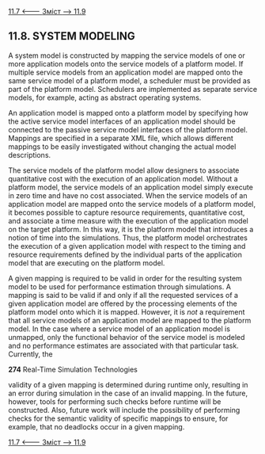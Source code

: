 [11.7 <--- ](11_7.md) [   Зміст   ](README.md) [--> 11.9](11_9.md)

## 11.8. SYSTEM MODELING

A system model is constructed by mapping the service models of one or more application models onto the service models of a platform model. If multiple service models from an application model are mapped onto the same service model of a platform model, a scheduler must be provided as part of the platform model. Schedulers are implemented as separate service models, for example, acting as abstract operating systems.

An application model is mapped onto a platform model by specifying how the active service model interfaces of an application model should be connected to the passive service model interfaces of the platform model. Mappings are specified in a separate XML file, which allows different mappings to be easily investigated without changing the actual model descriptions.

The service models of the platform model allow designers to associate quantitative cost with the execution of an application model. Without a platform model, the service models of an application model simply execute in zero time and have no cost associated. When the service models of an application model are mapped onto the service models of a platform model, it becomes possible to capture resource requirements, quantitative cost, and associate a time measure with the execution of the application model on the target platform. In this way, it is the platform model that introduces a notion of time into the simulations. Thus, the platform model orchestrates the execution of a given application model with respect to the timing and resource requirements defined by the individual parts of the application model that are executing on the platform model.

A given mapping is required to be valid in order for the resulting system model to be used for performance estimation through simulations. A mapping is said to be valid if and only if all the requested services of a given application model are offered by the processing elements of the platform model onto which it is mapped. However, it is *not* a requirement that all service models of an application model are mapped to the platform model. In the case where a service model of an application model is unmapped, only the functional behavior of the service model is modeled and no performance estimates are associated with that particular task. Currently, the



**274**                                       Real-Time Simulation Technologies

 

validity of a given mapping is determined during runtime only, resulting in an error during simulation in the case of an invalid mapping. In the future, however, tools for performing such checks before runtime will be constructed. Also, future work will include the possibility of performing checks for the semantic validity of specific mappings to ensure, for example, that no deadlocks occur in a given mapping.

[11.7 <--- ](11_7.md) [   Зміст   ](README.md) [--> 11.9](11_9.md)